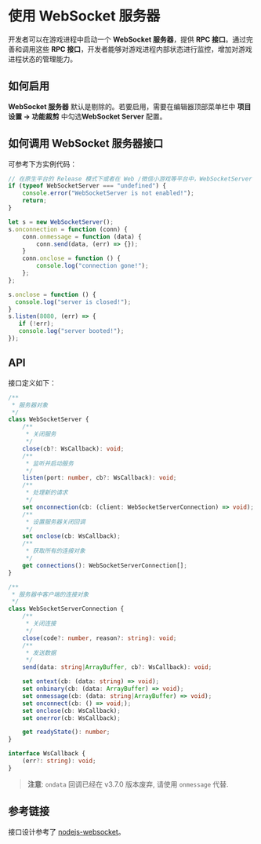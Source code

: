 # 使用 WebSocket 服务器

开发者可以在游戏进程中启动一个 **WebSocket 服务器**，提供 **RPC 接口**。通过完善和调用这些 **RPC 接口**，开发者能够对游戏进程内部状态进行监控，增加对游戏进程状态的管理能力。

## 如何启用

**WebSocket 服务器** 默认是剔除的。若要启用，需要在编辑器顶部菜单栏中 **项目设置 -> 功能裁剪** 中勾选**WebSocket Server** 配置。

## 如何调用 WebSocket 服务器接口

可参考下方实例代码：

```ts
// 在原生平台的 Release 模式下或者在 Web /微信小游戏等平台中，WebSocketServer 可能没有定义
if (typeof WebSocketServer === "undefined") {
    console.error("WebSocketServer is not enabled!");
    return;
}

let s = new WebSocketServer();
s.onconnection = function (conn) {
    conn.onmessage = function (data) {
        conn.send(data, (err) => {});
    }
    conn.onclose = function () {
        console.log("connection gone!");
    };
};

s.onclose = function () {
  console.log("server is closed!");
}
s.listen(8080, (err) => {
   if (!err);
   console.log("server booted!");
});
```

## API

接口定义如下：

```typescript
/**
 * 服务器对象
 */
class WebSocketServer {
    /**
     * 关闭服务
     */
    close(cb?: WsCallback): void;
    /**
     * 监听并启动服务
     */
    listen(port: number, cb?: WsCallback): void;
    /**
     * 处理新的请求
     */
    set onconnection(cb: (client: WebSocketServerConnection) => void);
    /**
     * 设置服务器关闭回调
     */
    set onclose(cb: WsCallback);
    /**
     * 获取所有的连接对象
     */
    get connections(): WebSocketServerConnection[];
}

/**
 * 服务器中客户端的连接对象
 */
class WebSocketServerConnection {
    /**
     * 关闭连接
     */
    close(code?: number, reason?: string): void;
    /**
     * 发送数据
     */
    send(data: string|ArrayBuffer, cb?: WsCallback): void;

    set ontext(cb: (data: string) => void);
    set onbinary(cb: (data: ArrayBuffer) => void);
    set onmessage(cb: (data: string|ArrayBuffer) => void);
    set onconnect(cb: () => void;);
    set onclose(cb: WsCallback);
    set onerror(cb: WsCallback);

    get readyState(): number;
}

interface WsCallback {
    (err?: string): void;
} 
```

> **注意**: `ondata` 回调已经在 v3.7.0 版本废弃, 请使用 `onmessage` 代替.

## 参考链接

接口设计参考了 [nodejs-websocket](https://www.npmjs.com/package/nodejs-websocket#server)。
